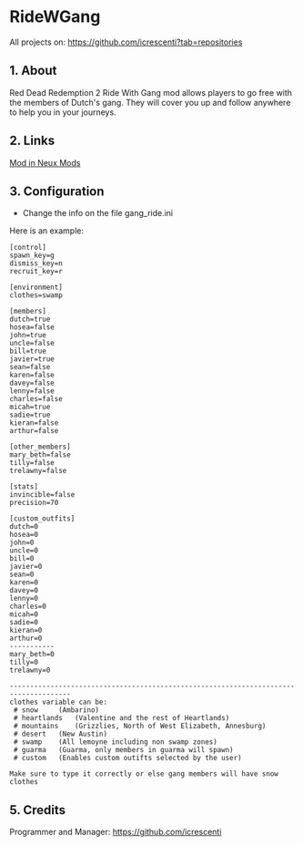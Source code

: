# RideWGang

All projects on: https://github.com/icrescenti?tab=repositories

## 1. About
Red Dead Redemption 2 Ride With Gang mod allows players to go free with the members of Dutch's gang. They will cover you up and follow anywhere to help you in your journeys.

## 2. Links
 
[Mod in Neux Mods](https://www.nexusmods.com/reddeadredemption2/mods/284)

## 3. Configuration

- Change the info on the file gang_ride.ini

Here is an example:
```
[control]
spawn_key=g
dismiss_key=n
recruit_key=r

[environment]
clothes=swamp

[members]
dutch=true
hosea=false
john=true
uncle=false
bill=true
javier=true
sean=false
karen=false
davey=false
lenny=false
charles=false
micah=true
sadie=true
kieran=false
arthur=false

[other_members]
mary_beth=false
tilly=false
trelawny=false

[stats]
invincible=false
precision=70

[custom_outfits]
dutch=0
hosea=0
john=0
uncle=0
bill=0
javier=0
sean=0
karen=0
davey=0
lenny=0
charles=0
micah=0
sadie=0
kieran=0
arthur=0
-----------
mary_beth=0
tilly=0
trelawny=0

-------------------------------------------------------------------------------------
clothes variable can be:
 # snow		(Ambarino)
 # heartlands 	(Valentine and the rest of Heartlands)
 # mountains	(Grizzlies, North of West Elizabeth, Annesburg)
 # desert	(New Austin)
 # swamp	(All lemoyne including non swamp zones)
 # guarma	(Guarma, only members in guarma will spawn)
 # custom	(Enables custom outifts selected by the user)

Make sure to type it correctly or else gang members will have snow clothes
```

## 5. Credits

Programmer and Manager: https://github.com/icrescenti
